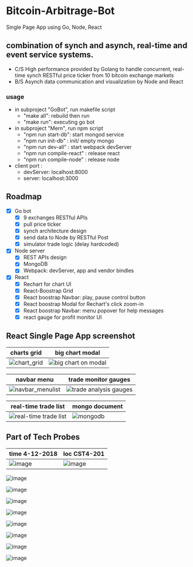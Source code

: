 # Bitcoin-Arbitrage-Bot
  Single Page App using Go, Node, React 

## combination of synch and asynch, real-time and event service systems.
  - C/S High performance provided by Golang to handle concurrent, real-time synch RESTful price ticker from 10 bitcoin exchange markets
  - B/S Asynch data communication and visualization by Node and React
### usage
  - in subproject "GoBot", run makefile script
    - "make all": rebuild then run
    - "make run": executing go bot
  - in subproject "Mern", run npm script
    - "npm run start-db": start mongod service
    - "npm run init-db" : init/ empty mongo
    - "npm run dev-all" : start webpack devServer
    - "npm run compile-react" : release react
    - "npm run compile-node" : release node
  - client port : 
    - devServer: localhost:8000
    - server:  localhost:3000
  
## Roadmap
- [x] Go bot
  - [x] 9 exchanges RESTful APIs
  - [x] pull price ticker
  - [x] synch architecture design
  - [x] send data to Node by RESTful Post
  - [x] simulator trade logic (delay hardcoded) 
- [x] Node server
  - [x] REST APIs design
  - [x] MongoDB
  - [x] Webpack: devServer, app and vendor bindles
- [x] React
  - [x] Rechart for chart UI
  - [x] React-Boostrap Grid
  - [x] React boostrap Navbar: play, pause control button
  - [x] React boostrap Modal for Rechart's click zoom-in
  - [x] React boostrap Navbar: menu popover for help messages
  - [x] react gauge for profit monitor UI
## React Single Page App screenshot
charts grid | big chart modal
---- | ----
![chart_grid](https://user-images.githubusercontent.com/24782000/39147446-9bbbb560-4707-11e8-8c18-09e9127bdd97.png)|![big chart on modal](https://user-images.githubusercontent.com/24782000/39147469-a8b80f0c-4707-11e8-9ee6-43a2e76389f6.png)

navbar menu | trade monitor gauges
----------- | --------------------
![navbar_menulist](https://user-images.githubusercontent.com/24782000/39147466-a8865dfe-4707-11e8-880b-01dd70a6bf16.png) | ![trade analysis gauges](https://user-images.githubusercontent.com/24782000/39147468-a8adaf6c-4707-11e8-9434-15042d2051a7.png)

real-time trade list | mongo document
-------------------- | --------------
![real-time trade list](https://user-images.githubusercontent.com/24782000/39147467-a89b487c-4707-11e8-898c-fd2973260229.png) | ![mongodb](https://user-images.githubusercontent.com/24782000/39147465-a87192fc-4707-11e8-93a8-73d4dfbe20cf.png)


## Part of Tech Probes
time 4-12-2018| loc CST4-201
--------------| -------------
![image](https://user-images.githubusercontent.com/24782000/38705411-7f18f74e-3e77-11e8-9052-314261ffa20d.png) | ![image](https://user-images.githubusercontent.com/24782000/38848058-f77cc734-41d2-11e8-9f64-ede3b54c5a3e.png)

![image](https://user-images.githubusercontent.com/24782000/38705452-98f4424a-3e77-11e8-9d46-57ab5e602f9c.png)

![image](https://user-images.githubusercontent.com/24782000/38705468-a253a8f8-3e77-11e8-8c4e-1936276755f2.png)

![image](https://user-images.githubusercontent.com/24782000/38705489-adc6b4be-3e77-11e8-8bf7-33dba529806f.png)

![image](https://user-images.githubusercontent.com/24782000/38705522-c8bf3ebc-3e77-11e8-84d8-bece65044a10.png)

![image](https://user-images.githubusercontent.com/24782000/38705531-d42a705a-3e77-11e8-9bd4-628fa3ddbf8b.png)

![image](https://user-images.githubusercontent.com/24782000/38705554-e3ec5a08-3e77-11e8-8400-dc0aa3a791d3.png)

![image](https://user-images.githubusercontent.com/24782000/38705572-fa221e52-3e77-11e8-9366-f0602a9cb9dc.png)

![image](https://user-images.githubusercontent.com/24782000/38848087-1f3ca212-41d3-11e8-866c-2364b5121cb7.png)

